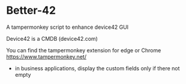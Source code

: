 # Better-42
A tampermonkey script to enhance device42 GUI 

Device42 is a CMDB (device42.com)

You can find the tampermonkey extension for edge or Chrome https://www.tampermonkey.net/

* in business applications, display the custom fields only if there not empty
